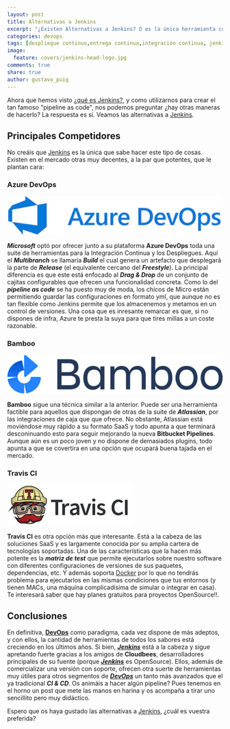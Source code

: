 ```yaml
---
layout: post
title: Alternativas a Jenkins 
excerpt: "¿Existen Alternativas a Jenkins? O es la única herramienta con la que podemos realizar nuestros pipelines DevOps. En este artículo revisamos algunas de esas alternativas."
categories: devops
tags: [despliegue continuo,entrega continua,integración continua, jenkins, pipeline as code, pipeline]
image:
  feature: covers/jenkins-head-logo.jpg
comments: true
share: true
author: gustavo_puig
---
```


Ahora que hemos visto [¿qué es Jenkins?][QueEsJenkins], y como utilizarnos para crear el tan famoso "pipeline as code", nos podemos preguntar ¿hay otras maneras de hacerlo? La respuesta es sí. Veamos las alternativas a [Jenkins][QueEsJenkins].

## Principales Competidores

No creáis que [Jenkins][QueEsJenkins] es la única que sabe hacer este tipo de cosas. Existen en el mercado otras muy decentes, a la par que potentes, que le plantan cara:

### Azure DevOps
![Azure DevOps](/images/devops/azuredevops-logo.png)

***Microsoft*** optó por ofrecer junto a su plataforma **Azure DevOps** toda una suite de herramientas para la Integración Continua y los Despliegues. Aquí el ***Multibranch*** se llamaría ***Build*** el cual genera un artefacto que desplegará la parte de ***Release*** (el equivalente cercano del ***Freestyle***). La principal diferencia es que este está enfocado al ***Drag & Drop*** de un conjunto de cajitas configurables que ofrecen una funcionalidad concreta. Como lo del ***pipeline as code*** se ha puesto muy de moda, los chicos de Micro están permitiendo guardar las configuraciones en formato yml, que aunque no es tan flexible como Jenkins permite que los almacenemos y metamos en un control de versiones. Una cosa que es inresante remarcar es que, si no dispones de infra, Azure te presta la suya para que tires millas a un coste razonable.

### Bamboo
![Bamboo](/images/devops/bamboo-logo.png)

**Bamboo** sigue una técnica similar a la anterior. Puede ser una herramienta factible para aquellos que dispongan de otras de la suite de ***Atlassian***, por las integraciones de caja que que ofrece. No obstante, Atlassian está moviéndose muy rápido a su formato SaaS y todo apunta a que terminará desconinuando esto para seguir mejorando la nueva **Bitbucket Pipelines**. Aunque aún es un poco joven y no dispone de demasiados plugins, todo apunta a que se covertira en una opción que ocupará buena tajada en el mercado.

### Travis CI
![Travis CI](/images/devops/travis-ci-logo.jpg)

**Travis CI** es otra opción más que interesante. Está a la cabeza de las soluciones SaaS y es largamente conocida por su amplia cartera de tecnologías soportadas. Una de las características que la hacen más potente es la ***matriz de test*** que permite ejecutarlos sobre nuestro software con diferentes configuraciones de versiones de sus paquetes, dependencias, etc. Y además soporta [Docker][Docker] por lo que no tendrás problema para ejecutarlos en las mismas condiciones que tus entornos (y tienen MACs, una máquina complicadísima de simular o integrar en casa). Te interesará saber que hay planes gratuitos para proyectos OpenSource!!.

## Conclusiones

En definitiva, **[DevOps][DevOps]** como paradigma, cada vez dispone de más adeptos, y con ellos, la cantidad de herramientas de todos los sabores está creciendo en los últimos años. Si bien, ***[Jenkins][QueEsJenkins]*** está a la cabeza y sigue apretando fuerte gracias a los amigos de **Cloudbees**, desarrolladores principales de su fuente (porque ***[Jenkins][QueEsJenkins]*** es OpenSource). Ellos, además de comercializar una versión con soporte, ofrecen otra suerte de herramientas muy útiles para otros segmentos de ***[DevOps][DevOps]*** un tanto más avanzados que el ya tradicional ***CI & CD***.
Os animáis a hacer algún pipeline? Pues tenemos en el horno un post que mete las manos en harina y os acompaña a tirar uno sencillito pero muy didáctico.

Espero que os haya gustado las alternativas a [Jenkins][QueEsJenkins], ¿cuál es vuestra preferida?

[DevOps]: {{site.url}}/devops/
[Java]:  {{site.url}}/java/
[QueEsJenkins]: {{site.url}}/devops/que-es-jenkins/
[Docker]: {{site.url}}/docker/que-es-docker/